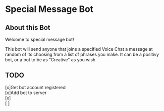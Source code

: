 # Special Message Bot

## About this Bot

Welcome to special message bot!  

This bot will send anyone that joins a specified Voice Chat a message at random of its choosing from a list of phrases you make. It can be a positivy bot, or a bot to be as "Creative" as you wish.

## TODO 

[x]Get bot account registered  
[x]Add bot to server  
[x]  
[  ]  